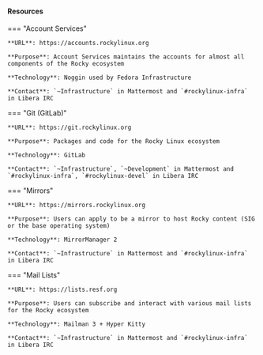 
<h4>Resources</h4>

=== "Account Services"

    **URL**: https://accounts.rockylinux.org

    **Purpose**: Account Services maintains the accounts for almost all components of the Rocky ecosystem

    **Technology**: Noggin used by Fedora Infrastructure

    **Contact**: `~Infrastructure` in Mattermost and `#rockylinux-infra` in Libera IRC

=== "Git (GitLab)"

    **URL**: https://git.rockylinux.org

    **Purpose**: Packages and code for the Rocky Linux ecosystem

    **Technology**: GitLab

    **Contact**: `~Infrastructure`, `~Development` in Mattermost and `#rockylinux-infra`, `#rockylinux-devel` in Libera IRC

=== "Mirrors"

    **URL**: https://mirrors.rockylinux.org

    **Purpose**: Users can apply to be a mirror to host Rocky content (SIG or the base operating system)

    **Technology**: MirrorManager 2

    **Contact**: `~Infrastructure` in Mattermost and `#rockylinux-infra` in Libera IRC

=== "Mail Lists"

    **URL**: https://lists.resf.org

    **Purpose**: Users can subscribe and interact with various mail lists for the Rocky ecosystem

    **Technology**: Mailman 3 + Hyper Kitty

    **Contact**: `~Infrastructure` in Mattermost and `#rockylinux-infra` in Libera IRC

